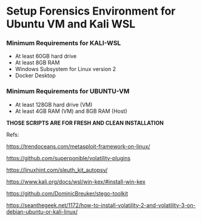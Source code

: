 # Setup Forensics Environment for Ubuntu VM and Kali WSL

### **Minimum Requirements for KALI-WSL**

- At least 60GB hard drive
- At least 8GB RAM
- Windows Subsystem for Linux version 2
- Docker Desktop 

### **Minimum Requirements for UBUNTU-VM**

- At least 128GB hard drive (VM)
- At least 4GB RAM (VM) and 8GB RAM (Host)

**THOSE SCRIPTS ARE FOR FRESH AND CLEAN INSTALLATION**

Refs:

https://trendoceans.com/metasploit-framework-on-linux/

https://github.com/superponible/volatility-plugins

https://linuxhint.com/sleuth_kit_autopsy/

https://www.kali.org/docs/wsl/win-kex/#install-win-kex

https://github.com/DominicBreuker/stego-toolkit

https://seanthegeek.net/1172/how-to-install-volatility-2-and-volatility-3-on-debian-ubuntu-or-kali-linux/

